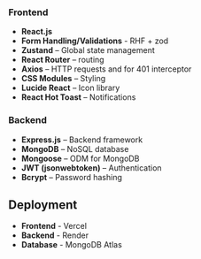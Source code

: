 ### Frontend
- **React.js**
- **Form Handling/Validations** - RHF + zod
- **Zustand** – Global state management
- **React Router** – routing
- **Axios** – HTTP requests and for 401 interceptor
- **CSS Modules** – Styling
- **Lucide React** – Icon library
- **React Hot Toast** – Notifications

### Backend
- **Express.js** – Backend framework
- **MongoDB** – NoSQL database
- **Mongoose** – ODM for MongoDB
- **JWT (jsonwebtoken)** – Authentication
- **Bcrypt** – Password hashing

## Deployment
- **Frontend** - Vercel
- **Backend** - Render
- **Database** - MongoDB Atlas
